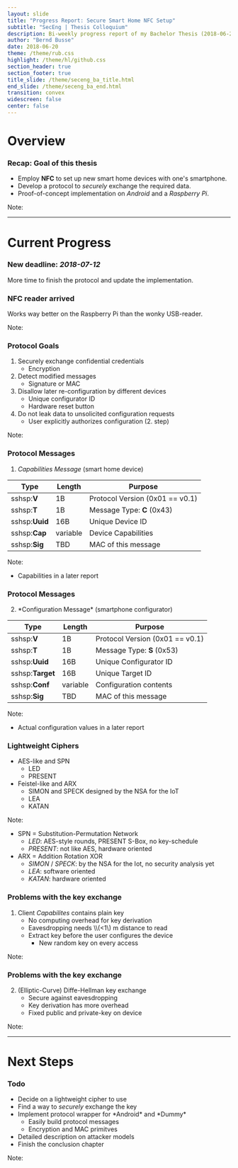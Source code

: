 ```yaml
---
layout: slide
title: "Progress Report: Secure Smart Home NFC Setup"
subtitle: "SecEng | Thesis Colloquium"
description: Bi-weekly progress report of my Bachelor Thesis (2018-06-20)
author: "Bernd Busse"
date: 2018-06-20
theme: /theme/rub.css
highlight: /theme/hl/github.css
section_header: true
section_footer: true
title_slide: /theme/seceng_ba_title.html
end_slide: /theme/seceng_ba_end.html
transition: convex
widescreen: false
center: false
---
```


# Overview
<!-- .slide: class="center" -->

### Recap: Goal of this thesis

* Employ **NFC** to set up new smart home devices with one's smartphone.
* Develop a protocol to *securely* exchange the required data.
* Proof-of-concept implementation on *Android* and a *Raspberry Pi*.

Note:

---

# Current Progress
<!-- .slide: class="center" -->

### New deadline: *2018-07-12*

More time to finish the protocol and update the implementation.

### NFC reader arrived

Works way better on the Raspberry Pi than the wonky USB-reader.

Note:


### Protocol Goals
<!-- .slide: class="center" -->

1. Securely exchange confidential credentials
    - Encryption
2. <!-- .element: class="fragment" --> Detect modified messages
    - Signature or MAC
3. <!-- .element: class="fragment" --> Disallow later re-configuration by different devices
    - Unique configurator ID
    - Hardware reset button
4. <!-- .element: class="fragment" --> Do not leak data to unsolicited configuration requests
    - User explicitly authorizes configuration (2. step)

Note:


### Protocol Messages
<!-- .slide: class="center" -->

1. *Capabilities Message* (smart home device)

| Type | Length | Purpose |
| --- | --- | --- |
| <!-- .element: class="tt" --> sshsp:__V__ | 1B | Protocol Version (0x01 == v0.1) |
| <!-- .element: class="tt" --> sshsp:__T__ | 1B | Message Type: __C__ (0x43) |
| <!-- .element: class="tt" --> sshsp:__Uuid__ | 16B | Unique Device ID |
| <!-- .element: class="tt" --> sshsp:__Cap__ | variable | Device Capabilities |
| <!-- .element: class="tt" --> sshsp:__Sig__ | TBD | MAC of this message |

Note:

- Capabilities in a later report


### Protocol Messages
<!-- .slide: class="center" -->

2. <!-- .element: style="counter-increment: li;" --> *Configuration Message* (smartphone configurator)

| Type | Length | Purpose |
| --- | --- | --- |
| <!-- .element: class="tt" --> sshsp:__V__ | 1B | Protocol Version (0x01 == v0.1) |
| <!-- .element: class="tt" --> sshsp:__T__ | 1B | Message Type: __S__ (0x53) |
| <!-- .element: class="tt" --> sshsp:__Uuid__ | 16B | Unique Configurator ID |
| <!-- .element: class="tt" --> sshsp:__Target__ | 16B | Unique Target ID |
| <!-- .element: class="tt" --> sshsp:__Conf__ | variable | Configuration contents |
| <!-- .element: class="tt" --> sshsp:__Sig__ | TBD | MAC of this message |

Note:

- Actual configuration values in a later report


### Lightweight Ciphers
<!-- .slide: class="center" -->

* AES-like and SPN
    - LED
    - PRESENT
* <!-- .element: class="fragment" --> Feistel-like and ARX
    - SIMON and SPECK designed by the NSA for the IoT
    - LEA
    - KATAN

Note:

- SPN = Substitution-Permutation Network
    - *LED*: AES-style rounds, PRESENT S-Box, no key-schedule
    - *PRESENT*: not like AES, hardware oriented
- ARX = Addition Rotation XOR
    - *SIMON* / *SPECK*: by the NSA for the Iot, no security analysis yet
    - *LEA*: software oriented
    - *KATAN*: hardware oriented


### Problems with the key exchange
<!-- .slide: class="center" -->

1. Client *Capabilites* contains plain key
    - <!-- .element: class="green" --> No computing overhead for key derivation
    - <!-- .element: class="orange" --> Eavesdropping needs \\(<1\) m distance to read
    - <!-- .element: class="red" --> Extract key before the user configures the device
        - <!-- .element: class="green" --> New random key on every access

Note:


### Problems with the key exchange
<!-- .slide: class="center" -->

2. <!-- .element: style="counter-increment: li;" --> (Elliptic-Curve) Diffe-Hellman key exchange
    - <!-- .element: class="green" --> Secure against eavesdropping
    - <!-- .element: class="orange" --> Key derivation has more overhead
    - <!-- .element: class="orange" --> Fixed public and private-key on device

Note:

---

# Next Steps
<!-- .slide: class="center" -->

### Todo
* Decide on a lightweight cipher to use
* Find a way to *securely* exchange the key
* <!-- .element: class="fragment" data-fragment-index="1" --> Implement protocol wrapper for *Android* and *Dummy*
    - Easily build protocol messages
    - Encryption and MAC primitves
* <!-- .element: class="fragment" data-fragment-index="2" --> Detailed description on attacker models
* <!-- .element: class="fragment" data-fragment-index="2" --> Finish the conclusion chapter

Note:

